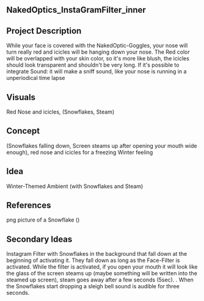 ## NakedOptics_InstaGramFilter_inner


## Project Description

While your face is covered with the NakedOptic-Goggles, your nose will turn really red and icicles will be hanging down your nose. The Red color will be overlapped with your skin color, so it's more like blush, the icicles should look transparent and shouldn't be very long.
If it's possible to integrate Sound: it will make a sniff sound, like your nose is running in a unperiodical time lapse
## Visuals

Red Nose and icicles, (Snowflakes, Steam)

## Concept

(Snowflakes falling down, Screen steams up after opening your mouth wide enough), red nose and icicles for a freezing Winter feeling

## Idea

Winter-Themed Ambient (with Snowflakes and Steam)

## References

png picture of a Snowflake ()

## Secondary Ideas

Instagram Filter with Snowflakes in the background that fall down at the beginning of activating it. They fall down as long as the Face-Filter is activated. While the filter is activated, if you open your mouth it will look like the glass of the screen steams up (maybe something will be written into the steamed up screen), steam goes away after a few seconds (5sec). . When the Snowflakes start dropping a sleigh bell sound is audible for three seconds.
 